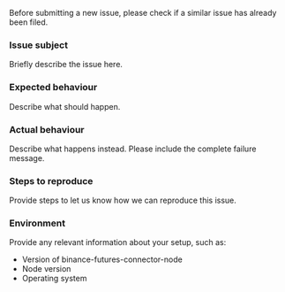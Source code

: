 Before submitting a new issue, please check if a similar issue has already been filed.

### Issue subject

Briefly describe the issue here.

### Expected behaviour

Describe what should happen.

### Actual behaviour

Describe what happens instead. Please include the complete failure message.

### Steps to reproduce

Provide steps to let us know how we can reproduce this issue.

### Environment

Provide any relevant information about your setup, such as:

- Version of binance-futures-connector-node
- Node version
- Operating system
